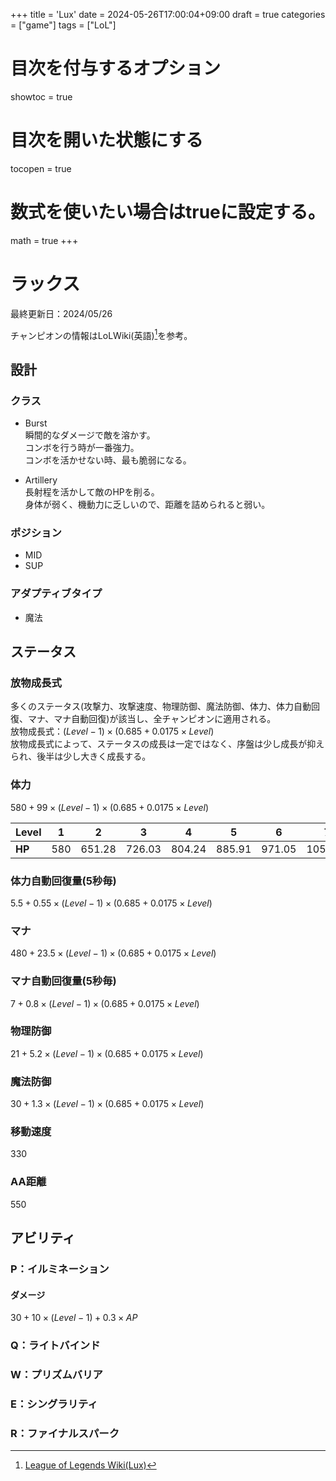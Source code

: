 +++
title = 'Lux'
date = 2024-05-26T17:00:04+09:00
draft = true
categories = ["game"]
tags = ["LoL"]
# 目次を付与するオプション <!-- omit in toc -->
showtoc = true
# 目次を開いた状態にする <!-- omit in toc -->
tocopen = true
# 数式を使いたい場合はtrueに設定する。 <!-- omit in toc -->
math = true
+++


# ラックス

最終更新日：2024/05/26

チャンピオンの情報はLoLWiki(英語)[^1]を参考。


## 設計

### クラス

* Burst  
    瞬間的なダメージで敵を溶かす。  
    コンボを行う時が一番強力。  
    コンボを活かせない時、最も脆弱になる。  

* Artillery  
    長射程を活かして敵のHPを削る。  
    身体が弱く、機動力に乏しいので、距離を詰められると弱い。

### ポジション

* MID  
* SUP  

### アダプティブタイプ

* 魔法

## ステータス

### 放物成長式

多くのステータス(攻撃力、攻撃速度、物理防御、魔法防御、体力、体力自動回復、マナ、マナ自動回復)が該当し、全チャンピオンに適用される。  
放物成長式：$(Level-1) \times (0.685 + 0.0175 \times Level)$  
放物成長式によって、ステータスの成長は一定ではなく、序盤は少し成長が抑えられ、後半は少し大きく成長する。

### 体力  

$580+99 \times (Level-1) \times (0.685 + 0.0175 \times Level)$

| Level | 1 | 2 | 3 | 4 | 5 | 6 | 7 | 8 | 9 | 10 | 11 | 12 | 13 | 14 | 15 | 16 | 17 | 18 |
| ---- | ---- | ---- | ---- | ---- | ---- | ---- | ---- | ---- | ---- | ---- | ---- | ---- | ---- | ---- | ---- | ---- | ---- | ---- |
| **HP** | 580 | 651.28 | 726.03 | 804.24 | 885.91 | 971.05 | 1059.66 | 1151.72 | 1247.26 | 1346.26 | 1448.73 | 1554.66 | 1664.05 | 1776.91 | 1893.24 | 2013.03 | 2136.28 | 2263 |


### 体力自動回復量(5秒毎)  

$5.5+0.55 \times (Level-1) \times (0.685 + 0.0175 \times Level)$

### マナ  

$480+23.5 \times (Level-1) \times (0.685 + 0.0175 \times Level)$

### マナ自動回復量(5秒毎)  

$7+0.8 \times (Level-1) \times (0.685 + 0.0175 \times Level)$

### 物理防御

$21+5.2 \times (Level-1) \times (0.685 + 0.0175 \times Level)$

### 魔法防御

$30+1.3 \times (Level - 1) \times (0.685 + 0.0175 \times Level)$

### 移動速度

330

### AA距離

550

## アビリティ

### P：イルミネーション

#### ダメージ
$30+10 \times (Level-1) + 0.3 \times AP$

### Q：ライトバインド

### W：プリズムバリア

### E：シングラリティ

### R：ファイナルスパーク

[^1]: [League of Legends Wiki(Lux)](https://leagueoflegends.fandom.com/wiki/Lux/LoL#Details_)

